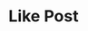 ---
title: Like Post
excerpt: |-
  Like a post.

  Required scopes:
  + **post**
api:
  file: forum.json
  operationId: Posts.Like
hidden: false
---